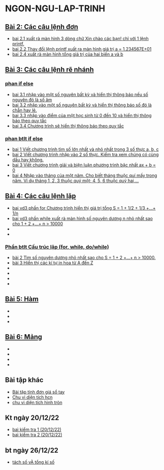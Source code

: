 # NGON-NGU-LAP-TRINH
## [Bài 2: Các câu lệnh đơn](https://hoctructuyencntt.github.io/NNLT/Bai02.html)
- [ bai 2.1 xuất rà màn hình 3 dòng chữ Xin chào các bạn! chỉ với 1 lệnh printf.](https://www.jdoodle.com/embed/v0/5u8m)
- [ bai 2.2 Thay đổi lệnh printf xuất ra màn hình giá trị a = 1.234567E+01](https://www.jdoodle.com/embed/v0/5u8q)
- [ bai 2.4 xuất rà màn hình tổng giá trị của hai biến a và b](https://www.jdoodle.com/embed/v0/5v8e)
## [Bài 3: Các câu lệnh rẽ nhánh](https://hoctructuyencntt.github.io/NNLT/Bai03.html)
### [phan if else](https://hoctructuyencntt.github.io/NNLT/Bai03.html)
- [bai 3.1  nhập vào một số nguyên bất kỳ và hiển thị thông báo nếu số nguyên đó là số âm](https://www.jdoodle.com/embed/v0/5wqK)  
- [bai 3.2  nhập vào một số nguyên bất kỳ và hiển thị thông báo số đó là chẵn hay lẻ.](https://www.jdoodle.com/embed/v0/5Ax9)
- [bai 3.3 nhập vào điểm của một học sinh từ 0 đến 10 và hiển thị thông báo theo quy tắc](https://www.jdoodle.com/embed/v0/5AwZ)
- [bai 3.4  Chương trình sẽ hiển thị thông báo theo quy tắc ](https://www.jdoodle.com/embed/v0/5Ayr )
### [phan btlt if else](https://hoctructuyencntt.github.io/NNLT/Baitap.html)
- [bai 1 Viết chương trình tìm số lớn nhất và nhỏ nhất trong 3 số thực a, b, c ](https://www.jdoodle.com/embed/v0/5B28)
- [bai 2 Viết chương trình nhập vào 2 số thực. Kiểm tra xem chúng có cùng dấu hay không. ](https://www.jdoodle.com/embed/v0/5B22)
- [bai 3 Viết chương trình giải và biện luận phương trình bậc nhất ax + b = 0](https://www.jdoodle.com/embed/v0/5B2n)
- [bai 4 Nhập vào tháng của một năm. Cho biết tháng thuộc quí mấy trong năm. Ví dụ tháng 1, 2, 3 thuộc quý một; 4, 5, 6 thuộc quý hai,... ](https://www.jdoodle.com/embed/v0/5B2l)
## [Bài 4: Các câu lệnh lặp](https://hoctructuyencntt.github.io/NNLT/Bai04.html)
- [bai vd3 phần for Chương trình hiển thị giá trị tổng S = 1 + 1/2 + 1/3 +...+ 1/n](https://www.jdoodle.com/embed/v0/5F1Z)
- [bai vd3 phần while xuất rà màn hình số nguyên dương n nhỏ nhất sao cho 1 + 2 +...+ n > 10000](https://www.jdoodle.com/embed/v0/5G1Z)
- []()
- []()


### [Phần btlt Cấu trúc lặp (for, while, do/while)](https://hoctructuyencntt.github.io/NNLT/Baitap.html)
- [bài 2 Tìm số nguyên dương nhỏ nhất sao cho S = 1 + 2 +...+ n > 10000.](https://www.jdoodle.com/embed/v0/5FU9)
- [bài 3  Hiển thị các kí tự in hoa từ A đến Z](https://www.jdoodle.com/embed/v0/5FU2)
- []()
- []()
- []()
- []()

## [Bài 5: Hàm](https://hoctructuyencntt.github.io/NNLT/Bai05.html)
- []()
- []()
- []()
## [Bài 6: Mảng](https://hoctructuyencntt.github.io/NNLT/Bai06.html)
- []()
- []()
- [](https://www.jdoodle.com/a/5FUt)
- []()











## Bài tập khác
- [ Bài tập tính đơn giá sổ tay](https://www.jdoodle.com/embed/v0/5ydx)
- [ Chu vi diện tích hcn](https://www.jdoodle.com/embed/v0/5wfi)
- [ chu vi diện tích hình tròn](https://www.jdoodle.com/embed/v0/5wrx)
## Kt ngày 20/12/22
- [ baì kiểm tra 1 (20/12/22)](https://www.jdoodle.com/embed/v0/5F2e)
- [ baì kiểm tra 2 (20/12/22)](https://www.jdoodle.com/embed/v0/5F2p)
## bt ngày 26/12/22
- [tách số vÀ tổng kí số](https://www.jdoodle.com/embed/v0/5FUt)
